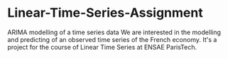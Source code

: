 # Linear-Time-Series-Assignment
ARIMA modelling of a time series data
We are interested in the modelling and predicting of an observed time series of the French economy.
It's a project for the course of Linear Time Series at ENSAE ParisTech.